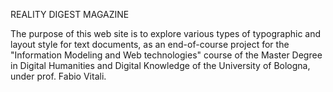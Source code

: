 REALITY DIGEST MAGAZINE

The purpose of this web site is to explore various types of typographic and layout style for text documents, as an end-of-course project for the "Information Modeling and Web technologies" course of the Master Degree in Digital Humanities and Digital Knowledge of the University of Bologna, under prof. Fabio Vitali.

